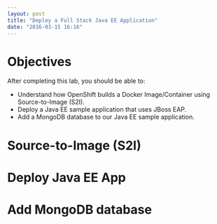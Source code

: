 ```yaml
---
layout: post
title: "Deploy a Full Stack Java EE Application"
date: "2016-03-15 16:16"
---
```


# Objectives
After completing this lab, you should be able to:

- Understand how OpenShift builds a Docker Image/Container using Source-to-Image (S2I).
- Deploy a Java EE sample application that uses JBoss EAP.
- Add a MongoDB database to our Java EE sample application.

# Source-to-Image (S2I)

# Deploy Java EE App

# Add MongoDB database
